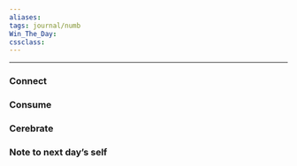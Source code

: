```yaml
---
aliases:  
tags: journal/numb 
Win_The_Day:  
cssclass:
---
```

---

### Connect 
### Consume
### Cerebrate
### Note to next day’s self
